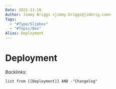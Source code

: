 ```yaml
---
Date: 2021-11-16
Author: Jimmy Briggs <jimmy.briggs@jimbrig.com>
Tags:
  - "#Type/Slipbox"
  - "#Topic/Dev"
Alias: Deployment
---
```


# Deployment

*Backlinks:*

````dataview
list from [[Deployment]] AND -"Changelog"
````
